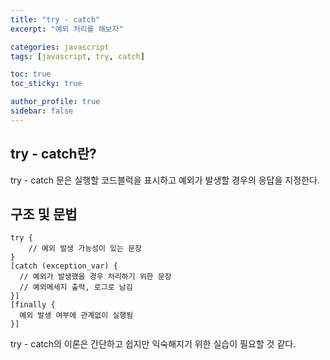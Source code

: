 ```yaml
---
title: "try - catch"
excerpt: "예외 처리를 해보자"

categories: javascript
tags: [javascript, try, catch]

toc: true
toc_sticky: true

author_profile: true
sidebar: false
---
```


## try - catch란?

try - catch 문은 실행할 코드블럭을 표시하고 예외가 발생할 경우의 응답을 지정한다.

## 구조 및 문법

```
try {
	// 예외 발생 가능성이 있는 문장
}
[catch (exception_var) {
  // 예외가 발생했을 경우 처리하기 위한 문장
  // 예외메세지 출력, 로그로 남김
}]
[finally {
  예외 발생 여부에 관계없이 실행됨
}]
```

try - catch의 이론은 간단하고 쉽지만 익숙해지기 위한 실습이 필요할 것 같다.
